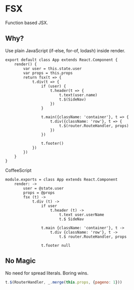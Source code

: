 # FSX

Function based JSX.

## Why?

Use plain JavaScript (if-else, for-of, lodash) inside render.

```es6
export default class App extends React.Component {
    render() {
        var user = this.state.user
        var props = this.props
        return fsx(t => {
            t.div(t => {
                if (user) {
                    t.header(t => {
                        t.text(user.name)
                        t.$(SideNav)
                    })
                }

                t.main({className: 'container'}, t => {
                    t.div({className: 'row'}, t => {
                        t.$(router.RouteHandler, props)
                    })
                })

                t.footer()
            })
        })
    }
}
```

CoffeeScript

```coffescript
module.exports = class App extends React.Component
    render: ->
        user = @state.user
        props = @props
        fsx (t) ->
            t.div (t) ->
                if user
                    t.header (t) ->
                        t.text user.userName
                        t.$ SideNav

                t.main {className: 'container'}, t ->
                    t.div {className: 'row'}, t ->
                        t.$ router.RouteHandler, props

                t.footer null
```

## No Magic

No need for spread literals. Boring wins.

```js
t.$(RouterHandler, _.merge(this.props, {pageno: 1}))
```
